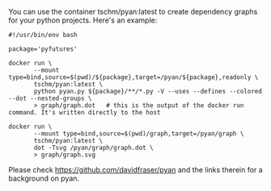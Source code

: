 You can use the container tschm/pyan:latest to create dependency graphs for your python
projects. Here's an example:
```
#!/usr/bin/env bash

package='pyfutures'

docker run \
       --mount type=bind,source=$(pwd)/${package},target=/pyan/${package},readonly \
       tschm/pyan:latest \
       python pyan.py ${package}/**/*.py -V --uses --defines --colored --dot --nested-groups \
       > graph/graph.dot   # this is the output of the docker run command. It's written directly to the host

docker run \
       --mount type=bind,source=$(pwd)/graph,target=/pyan/graph \
       tschm/pyan:latest \
       dot -Tsvg /pyan/graph/graph.dot \
       > graph/graph.svg
```
Please check https://github.com/davidfraser/pyan and the links therein for a background on pyan.
